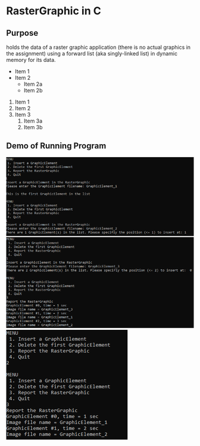 # RasterGraphic in C

## Purpose
holds the data of a raster graphic application (there is no actual graphics in the assignment) using a forward list (aka singly-linked list) in dynamic memory for its data.

* Item 1
* Item 2
  * Item 2a
  * Item 2b
  
1. Item 1
1. Item 2
1. Item 3
   1. Item 3a
   1. Item 3b

## Demo of Running Program
![Assign 0 Image 1](https://github.com/AhmedAfzal5/CST8219-CPP-Programming/blob/master/Assignment%200/Image%20Files/assign0-img1.PNG)
![Assign 0 Image 2](https://github.com/AhmedAfzal5/CST8219-CPP-Programming/blob/master/Assignment%200/Image%20Files/assign0-img2.PNG)
![Assign 0 Image 3](https://github.com/AhmedAfzal5/CST8219-CPP-Programming/blob/master/Assignment%200/Image%20Files/assign0-img3.PNG)
